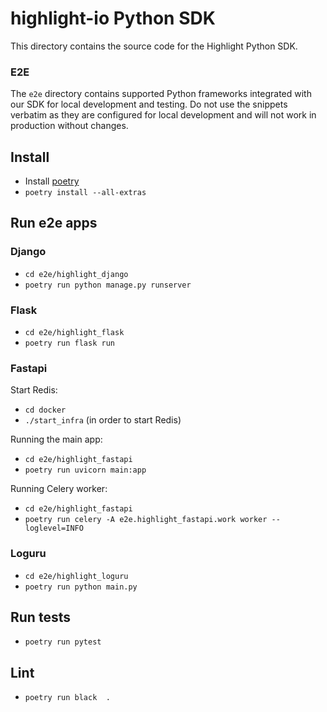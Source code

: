 # highlight-io Python SDK

This directory contains the source code for the Highlight Python SDK.

### E2E

The `e2e` directory contains supported Python frameworks integrated with our SDK for local development and testing.
Do not use the snippets verbatim as they are configured for local development and will not work in production without changes.


## Install

* Install [poetry](https://python-poetry.org/docs/#installing-with-the-official-installer)
* `poetry install --all-extras`

## Run e2e apps

### Django

* `cd e2e/highlight_django`
* `poetry run python manage.py runserver`

### Flask

* `cd e2e/highlight_flask`
* `poetry run flask run`

### Fastapi

Start Redis:
* `cd docker`
* `./start_infra` (in order to start Redis)

Running the main app:
* `cd e2e/highlight_fastapi`
* `poetry run uvicorn main:app`

Running Celery worker:
* `cd e2e/highlight_fastapi`
* `poetry run celery -A e2e.highlight_fastapi.work worker --loglevel=INFO`

### Loguru

* `cd e2e/highlight_loguru`
* `poetry run python main.py`

## Run tests

* `poetry run pytest`

## Lint

* `poetry run black  .`